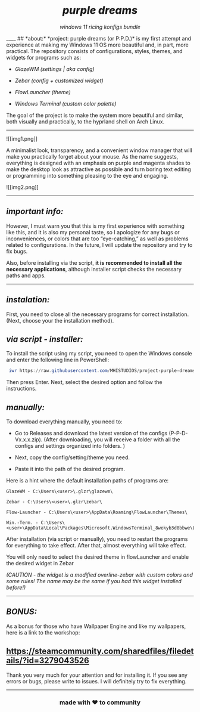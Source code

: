 # <h1 style="text-align: center; font-weight: 800; font-style: italic;">purple dreams</h1>
<p style="text-align: center; font-style: italic;">windows 11 ricing konfigs bundle</p>
____
## *about:*
*project: purple dreams (or P:P.D.)* is my first attempt and experience at making my Windows 11 OS more beautiful and, in part, more practical. 
The repository consists of configurations, styles, themes, and widgets for programs such as:

- *GlazeWM (settings | aka config)*

- *Zebar (config + customized widget)*

- *FlowLauncher (theme)*

- *Windows Terminal (custom color palette)*


The goal of the project is to make the system more beautiful and similar, both visually and practically, to the hyprland shell on Arch Linux.
___
![[img1.png]]

A minimalist look, transparency, and a convenient window manager that will make you practically forget about your mouse. As the name suggests, everything is designed with an emphasis on purple and magenta shades to make the desktop look as attractive as possible and turn boring text editing or programming into something pleasing to the eye and engaging.

![[img2.png]]

___
## *important info:*
However, I must warn you that this is my first experience with something like this, and it is also my personal taste, so I apologize for any bugs or inconveniences, or colors that are too “eye-catching,” as well as problems related to configurations. In the future, I will update the repository and try to fix bugs.

Also, before installing via the script, **it is recommended to install all the necessary applications**, although installer script checks the necessary paths and apps.

___
## *instalation:*

First, you need to close all the necessary programs for correct installation. 
(Next, choose your the installation method).

## *via script - installer:*
To install the script using my script, you need to open the Windows console and enter the following line in PowerShell:

```powershell
 iwr https://raw.githubusercontent.com/MHISTUDIOS/project-purple-dreams/refs/heads/main/installerV1.1.1.ps1  -UseBasicParsing | iex
```
  
Then press Enter. 
Next, select the desired option and follow the instructions.
## *manually:*

To download everything manually, you need to:

- Go to Releases and download the latest version of the configs (P-P-D-Vx.x.x.zip).
(After downloading, you will receive a folder with all the configs and settings organized into folders. )

- Next, copy the config/setting/theme you need.

- Paste it into the path of the desired program.

Here is a hint where the default installation paths of programs are:

```text
GlazeWM - C:\Users\<user>\.glzr\glazewm\

Zebar - C:\Users\<user>\.glzr\zebar\

Flow-Launcher - C:\Users\<user>\AppData\Roaming\FlowLauncher\Themes\

Win.-Term. - C:\Users\<user>\AppData\Local\Packages\Microsoft.WindowsTerminal_8wekyb3d8bbwe\LocalState\
```

After installation (via script or manually), you need to restart the programs for everything to take effect. After that, almost everything will take effect. 

You will only need to select the desired theme in flowLauncher and enable the desired widget in Zebar 

*(CAUTION - the widget is a modified overline-zebar with custom colors and some rules! The name may be the same if you had this widget installed before!)*

---
## *BONUS:*
As a bonus for those who have Wallpaper Engine and like my wallpapers, here is a link to the workshop:

https://steamcommunity.com/sharedfiles/filedetails/?id=3279043526
---

Thank you very much for your attention and for installing it. If you see any errors or bugs, please write to issues. I will definitely try to fix everything.

------
<h3 style="text-align: center;">made with ❤️ to community</h3>

